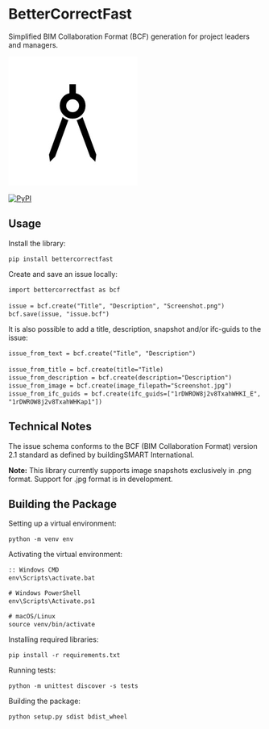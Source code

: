 # BetterCorrectFast

Simplified BIM Collaboration Format (BCF) generation for project leaders and managers.

![](bettercorrectfast/assets/icon.jpg)

[![PyPI](https://img.shields.io/pypi/v/bettercorrectfast?label=PyPI&color=006dad)](https://pypi.org/project/bettercorrectfast/)

## Usage

Install the library:
```
pip install bettercorrectfast
```

Create and save an issue locally:
```
import bettercorrectfast as bcf

issue = bcf.create("Title", "Description", "Screenshot.png")
bcf.save(issue, "issue.bcf")
```

It is also possible to add a title, description, snapshot and/or ifc-guids to the issue:

```
issue_from_text = bcf.create("Title", "Description")

issue_from_title = bcf.create(title="Title)
issue_from_description = bcf.create(description="Description")
issue_from_image = bcf.create(image_filepath="Screenshot.jpg")
issue_from_ifc_guids = bcf.create(ifc_guids=["1rDWROW8j2v8TxahWHKI_E", "1rDWROW8j2v8TxahWHKap1"])
```


## Technical Notes

The issue schema conforms to the BCF (BIM Collaboration Format) version 2.1 standard as defined by buildingSMART International.

**Note:** This library currently supports image snapshots exclusively in .png format. Support for .jpg format is in development.

## Building the Package

Setting up a virtual environment:
```
python -m venv env
```

Activating the virtual environment:
```
:: Windows CMD
env\Scripts\activate.bat
```
```
# Windows PowerShell
env\Scripts\Activate.ps1
```
```
# macOS/Linux
source venv/bin/activate
```

Installing required libraries:
```
pip install -r requirements.txt
```

Running tests:
```
python -m unittest discover -s tests
```

Building the package:
```
python setup.py sdist bdist_wheel
```
